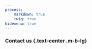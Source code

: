 ```yaml
---
process:
    markdown: true
    twig: true
hidemenu: true
---
```


### Contact us {.text-center .m-b-lg}
